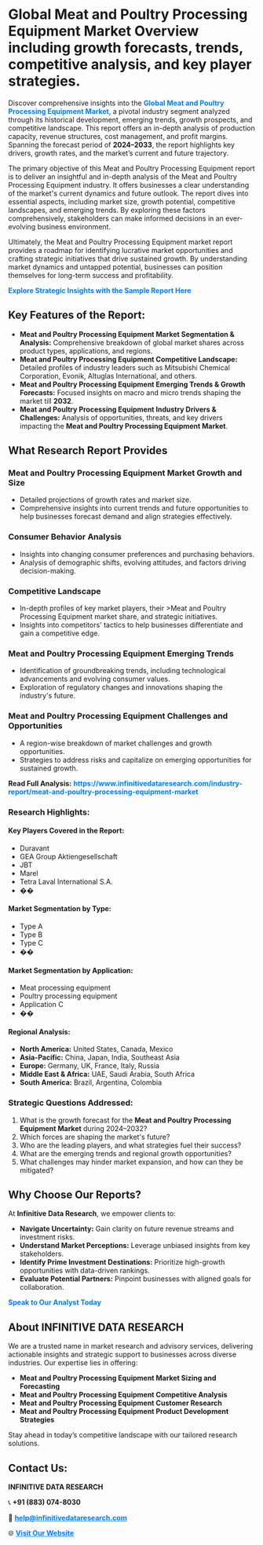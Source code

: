 <h1>Global Meat and Poultry Processing Equipment Market Overview including growth forecasts, trends, competitive analysis, and key player strategies.</h1>
<p>
Discover comprehensive insights into the 
<a href="https://www.infinitivedataresearch.com/industry-report/meat-and-poultry-processing-equipment-market" rel="dofollow" style="color: #007BFF; text-decoration: none;"><strong>Global Meat and Poultry Processing Equipment Market</strong></a>, a pivotal industry segment analyzed through its historical development, emerging trends, growth prospects, and competitive landscape. This report offers an in-depth analysis of production capacity, revenue structures, cost management, and profit margins. Spanning the forecast period of <strong>2024–2033</strong>, the report highlights key drivers, growth rates, and the market’s current and future trajectory.
</p>
<p>
The primary objective of this Meat and Poultry Processing Equipment report is to deliver an insightful and in-depth analysis of the Meat and Poultry Processing Equipment industry. It offers businesses a clear understanding of the market's current dynamics and future outlook. The report dives into essential aspects, including market size, growth potential, competitive landscapes, and emerging trends. By exploring these factors comprehensively, stakeholders can make informed decisions in an ever-evolving business environment.
</p>
<p>
Ultimately, the Meat and Poultry Processing Equipment market report provides a roadmap for identifying lucrative market opportunities and crafting strategic initiatives that drive sustained growth. By understanding market dynamics and untapped potential, businesses can position themselves for long-term success and profitability.
</p>
<p>
<a href="https://www.infinitivedataresearch.com/request-sample/reportId=109932" style="color: #007BFF; text-decoration: none;"><strong>Explore Strategic Insights with the Sample Report Here</strong></a>
</p>

<h2>Key Features of the Report:</h2>
<ul>
<li><strong>Meat and Poultry Processing Equipment Market Segmentation & Analysis:</strong> Comprehensive breakdown of global market shares across product types, applications, and regions.</li>
<li><strong>Meat and Poultry Processing Equipment Competitive Landscape:</strong> Detailed profiles of industry leaders such as Mitsubishi Chemical Corporation, Evonik, Altuglas International, and others.</li>
<li><strong>Meat and Poultry Processing Equipment Emerging Trends & Growth Forecasts:</strong> Focused insights on macro and micro trends shaping the market till <strong>2032</strong>.</li>
<li><strong>Meat and Poultry Processing Equipment Industry Drivers & Challenges:</strong> Analysis of opportunities, threats, and key drivers impacting the <strong>Meat and Poultry Processing Equipment Market</strong>.</li>
</ul>

<h2>What Research Report Provides</h2>
<h3>Meat and Poultry Processing Equipment Market Growth and Size</h3>
<ul>
<li>Detailed projections of growth rates and market size.</li>
<li>Comprehensive insights into current trends and future opportunities to help businesses forecast demand and align strategies effectively.</li>
</ul>

<h3>Consumer Behavior Analysis</h3>
<ul>
<li>Insights into changing consumer preferences and purchasing behaviors.</li>
<li>Analysis of demographic shifts, evolving attitudes, and factors driving decision-making.</li>
</ul>

<h3>Competitive Landscape</h3>
<ul>
<li>In-depth profiles of key market players, their >Meat and Poultry Processing Equipment market share, and strategic initiatives.</li>
<li>Insights into competitors' tactics to help businesses differentiate and gain a competitive edge.</li>
</ul>

<h3>Meat and Poultry Processing Equipment Emerging Trends</h3>
<ul>
<li>Identification of groundbreaking trends, including technological advancements and evolving consumer values.</li>
<li>Exploration of regulatory changes and innovations shaping the industry's future.</li>
</ul>

<h3>Meat and Poultry Processing Equipment Challenges and Opportunities</h3>
<ul>
<li>A region-wise breakdown of market challenges and growth opportunities.</li>
<li>Strategies to address risks and capitalize on emerging opportunities for sustained growth.</li>
</ul>
<p><strong>Read Full Analysis:</strong> <a href="https://www.infinitivedataresearch.com/industry-report/meat-and-poultry-processing-equipment-market" rel="dofollow" style="color: #007BFF; text-decoration: none;"><strong>https://www.infinitivedataresearch.com/industry-report/meat-and-poultry-processing-equipment-market</strong></a></p>
<h3>Research Highlights:</h3>
<h4>Key Players Covered in the Report:</h4>
<ul><li>Duravant</li><li>GEA Group Aktiengesellschaft</li><li>JBT</li><li>Marel</li><li>Tetra Laval International S.A.</li><li>��</li></ul>
<h4>Market Segmentation by Type:</h4>
<ul><li>Type A</li><li>Type B</li><li>Type C</li><li>��</li></ul>
<h4>Market Segmentation by Application:</h4>
<ul><li>Meat processing equipment</li><li>Poultry processing equipment</li><li>Application C</li><li>��</li></ul>

<h4>Regional Analysis:</h4>
<ul>
<li><strong>North America:</strong> United States, Canada, Mexico</li>
<li><strong>Asia-Pacific:</strong> China, Japan, India, Southeast Asia</li>
<li><strong>Europe:</strong> Germany, UK, France, Italy, Russia</li>
<li><strong>Middle East & Africa:</strong> UAE, Saudi Arabia, South Africa</li>
<li><strong>South America:</strong> Brazil, Argentina, Colombia</li>
</ul>

<h3>Strategic Questions Addressed:</h3>
<ol>
<li>What is the growth forecast for the <strong>Meat and Poultry Processing Equipment Market</strong> during 2024–2032?</li>
<li>Which forces are shaping the market's future?</li>
<li>Who are the leading players, and what strategies fuel their success?</li>
<li>What are the emerging trends and regional growth opportunities?</li>
<li>What challenges may hinder market expansion, and how can they be mitigated?</li>
</ol>

<h2>Why Choose Our Reports?</h2>
<p>At <strong>Infinitive Data Research</strong>, we empower clients to:</p>
<ul>
<li><strong>Navigate Uncertainty:</strong> Gain clarity on future revenue streams and investment risks.</li>
<li><strong>Understand Market Perceptions:</strong> Leverage unbiased insights from key stakeholders.</li>
<li><strong>Identify Prime Investment Destinations:</strong> Prioritize high-growth opportunities with data-driven rankings.</li>
<li><strong>Evaluate Potential Partners:</strong> Pinpoint businesses with aligned goals for collaboration.</li>
</ul>
<p><a href="https://www.infinitivedataresearch.com/industry-report/meat-and-poultry-processing-equipment-market" rel="dofollow" style="color: #007BFF; text-decoration: none;"><strong>Speak to Our Analyst Today</strong></a></p>

<h2>About INFINITIVE DATA RESEARCH</h2>
<p>We are a trusted name in market research and advisory services, delivering actionable insights and strategic support to businesses across diverse industries. Our expertise lies in offering:</p>
<ul>
<li><strong>Meat and Poultry Processing Equipment Market Sizing and Forecasting</strong></li>
<li><strong>Meat and Poultry Processing Equipment Competitive Analysis</strong></li>
<li><strong>Meat and Poultry Processing Equipment Customer Research</strong></li>
<li><strong>Meat and Poultry Processing Equipment Product Development Strategies</strong></li>
</ul>
<p>Stay ahead in today’s competitive landscape with our tailored research solutions.</p>

<h2>Contact Us:</h2>
<p><strong>INFINITIVE DATA RESEARCH</strong></p>
<p>📞 <strong>+91 (883) 074-8030</strong></p>
<p>📧 <strong><a href="mailto:help@infinitivedataresearch.com" style="color: #007BFF;">help@infinitivedataresearch.com</a></strong></p>
<p>🌐 <strong><a href="https://www.infinitivedataresearch.com" rel="dofollow" style="color: #007BFF;">Visit Our Website</a></strong></p>